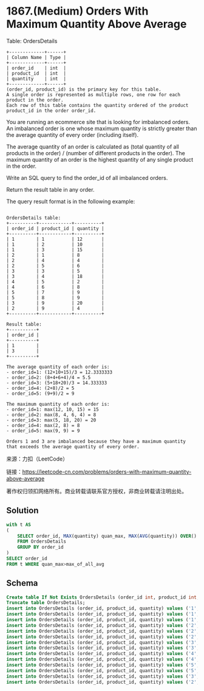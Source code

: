 # 1867.(Medium) Orders With Maximum Quantity Above Average

Table: OrdersDetails
```
+-------------+------+
| Column Name | Type |
+-------------+------+
| order_id    | int  |
| product_id  | int  |
| quantity    | int  |
+-------------+------+
(order_id, product_id) is the primary key for this table.
A single order is represented as multiple rows, one row for each product in the order.
Each row of this table contains the quantity ordered of the product product_id in the order order_id.
```

You are running an ecommerce site that is looking for imbalanced orders. An imbalanced order is one whose maximum quantity is strictly greater than the average quantity of every order (including itself).

The average quantity of an order is calculated as (total quantity of all products in the order) / (number of different products in the order). The maximum quantity of an order is the highest quantity of any single product in the order.

Write an SQL query to find the order_id of all imbalanced orders.

Return the result table in any order.

The query result format is in the following example:
```

OrdersDetails table:
+----------+------------+----------+
| order_id | product_id | quantity |
+----------+------------+----------+
| 1        | 1          | 12       |
| 1        | 2          | 10       |
| 1        | 3          | 15       |
| 2        | 1          | 8        |
| 2        | 4          | 4        |
| 2        | 5          | 6        |
| 3        | 3          | 5        |
| 3        | 4          | 18       |
| 4        | 5          | 2        |
| 4        | 6          | 8        |
| 5        | 7          | 9        |
| 5        | 8          | 9        |
| 3        | 9          | 20       |
| 2        | 9          | 4        |
+----------+------------+----------+

Result table:
+----------+
| order_id |
+----------+
| 1        |
| 3        |
+----------+

The average quantity of each order is:
- order_id=1: (12+10+15)/3 = 12.3333333
- order_id=2: (8+4+6+4)/4 = 5.5
- order_id=3: (5+18+20)/3 = 14.333333
- order_id=4: (2+8)/2 = 5
- order_id=5: (9+9)/2 = 9

The maximum quantity of each order is:
- order_id=1: max(12, 10, 15) = 15
- order_id=2: max(8, 4, 6, 4) = 8
- order_id=3: max(5, 18, 20) = 20
- order_id=4: max(2, 8) = 8
- order_id=5: max(9, 9) = 9

Orders 1 and 3 are imbalanced because they have a maximum quantity that exceeds the average quantity of every order.
```


来源：力扣（LeetCode）

链接：https://leetcode-cn.com/problems/orders-with-maximum-quantity-above-average 

著作权归领扣网络所有。商业转载请联系官方授权，非商业转载请注明出处。



## Solution 

```sql
with t AS
(
	SELECT order_id, MAX(quantity) quan_max, MAX(AVG(quantity)) OVER() max_of_all_avg
	FROM OrdersDetails
	GROUP BY order_id
)
SELECT order_id
FROM t WHERE quan_max>max_of_all_avg
```

## Schema

```sql
Create table If Not Exists OrdersDetails (order_id int, product_id int, quantity int);
Truncate table OrdersDetails;
insert into OrdersDetails (order_id, product_id, quantity) values ('1', '1', '12');
insert into OrdersDetails (order_id, product_id, quantity) values ('1', '2', '10');
insert into OrdersDetails (order_id, product_id, quantity) values ('1', '3', '15');
insert into OrdersDetails (order_id, product_id, quantity) values ('2', '1', '8');
insert into OrdersDetails (order_id, product_id, quantity) values ('2', '4', '4');
insert into OrdersDetails (order_id, product_id, quantity) values ('2', '5', '6');
insert into OrdersDetails (order_id, product_id, quantity) values ('3', '3', '5');
insert into OrdersDetails (order_id, product_id, quantity) values ('3', '4', '18');
insert into OrdersDetails (order_id, product_id, quantity) values ('4', '5', '2');
insert into OrdersDetails (order_id, product_id, quantity) values ('4', '6', '8');
insert into OrdersDetails (order_id, product_id, quantity) values ('5', '7', '9');
insert into OrdersDetails (order_id, product_id, quantity) values ('5', '8', '9');
insert into OrdersDetails (order_id, product_id, quantity) values ('3', '9', '20');
insert into OrdersDetails (order_id, product_id, quantity) values ('2', '9', '4');
```